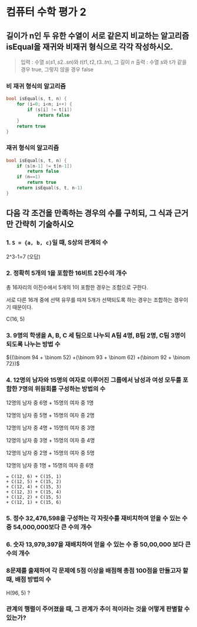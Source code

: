 # 컴퓨터 수학 평가 2

## 길이가 n인 두 유한 수열이 서로 같은지 비교하는 알고리즘 isEqual을 재귀와 비재귀 형식으로 각각 작성하시오.

> 입력 : 수열 ${s(s1, s2 .. sn)}$와 ${t(t1, t2, t3 .. tn)}$, 그 길이 ${n}$
> 출력 : 수열 s와 t가 같을 경우 true, 그렇지 않을 경우 false

### 비 재귀 형식의 알고리즘

```c
bool isEqual(s, t, n) {
    for (i=0; i<n; i++) {
        if (s[i] != t[i])
            return false
    }
    return true
}
```

### 재귀 형식의 알고리즘

```c
bool isEqual(s, t, n) {
    if (s[n-1] != t[n-1])
        return false
    if (n==1)
        return true
    return isEqual(s, t, n-1)
}
```

## 다음 각 조건을 만족하는 경우의 수를 구히되, 그 식과 근거만 간략히 기술하시오

### 1. `S = {a, b, c}`일 때, S상의 관계의 수

2^3-1=7 (오답)

### 2. 정확히 5개의 1을 포함한 16비트 2진수의 개수

총 16자리의 이진수에서 5개의 1이 포함한 경우는 조합으로 구한다.

서로 다른 16개 중에 선택 유무를 따져 5개가 선택되도록 하는 경우는 조합하는 경우이기 때문이다.

C(16, 5)

### 3. 9명의 학생을 A, B, C 세 팀으로 나누되 A팀 4명, B팀 2명, C팀 3명이 되도록 나누는 방법 수

${(\binom 94 + \binom 52) +(\binom 93 + \binom 62) +(\binom 92 + \binom 72})$

### 4. 12명의 남자와 15명의 여자로 이루어진 그룹에서 남성과 여성 모두를 포함한 7명의 위원회를 구성하는 방법의 수

12명의 남자 중 6명 + 15명의 여자 중 1명

12명의 남자 중 5명 + 15명의 여자 중 2명

12명의 남자 중 4명 + 15명의 여자 중 3명

12명의 남자 중 3명 + 15명의 여자 중 4명

12명의 남자 중 2명 + 15명의 여자 중 5명

12명의 남자 중 1명 + 15명의 여자 중 6명

```
= C(12, 6) + C(15, 1)
+ C(12, 5) + C(15, 2)
+ C(12, 4) + C(15, 3)
+ C(12, 3) + C(15, 4)
+ C(12, 2) + C(15, 5)
+ C(12, 1) + C(15, 6)
```

### 5. 정수 32,476,598을 구성하는 각 자릿수를 재비치하여 얻을 수 있는 수 중 54,000,000보다 큰 수의 개수

### 6. 숫자 13,979,397을 재배치하여 얻을 수 있는 수 중 50,00,000 보다 큰 수의 개수

### 8문제를 출제하여 각 문제에 5점 이상을 배점해 총점 100점을 만들고자 할 때, 배점 방법의 수

H(96, 5) ?

<!-- ### 아래 xy 평면 상에서 점 (7, 3)과 점 (8) -->

### 관계의 **행렬**이 주어졌을 때, 그 관계가 추이 적이라는 것을 어떻게 판별할 수 있는가?

